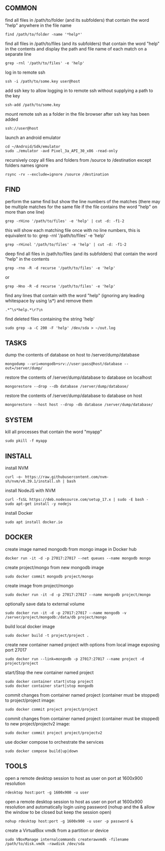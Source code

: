 COMMON
------

find all files in /path/to/folder (and its subfolders) that contain the word "help" anywhere in the file name<br />
```
find /path/to/folder -name '*help*'
```

find all files in /path/to/files (and its subfolders) that contain the word "help" in the contents and display the path and file name of each match on a separate line<br />
```
grep -rnl '/path/to/files' -e 'help'
```

log in to remote ssh<br />
```
ssh -i /path/to/some.key user@host
```

add ssh key to allow logging in to remote ssh without supplying a path to the key<br />
```
ssh-add /path/to/some.key
```

mount remote ssh as a folder in the file browser after ssh key has been added<br />
```
ssh://user@host
```

launch an android emulator<br />
```
cd ~/Android/Sdk/emulator
sudo ./emulator -avd Pixel_3a_API_30_x86 -read-only
```

recursively copy all files and folders from /source to /destination except folders names ignore<br />
```
rsync -rv --exclude=ignore /source /destination
```

FIND
----

perform the same find but show the line numbers of the matches (there may be multiple matches for the same file if the file contains the word "help" on more than one line)<br />
```
grep -rHino '/path/to/files' -e 'help' | cut -d: -f1-2
```

this will show each matching file once with no line numbers, this is equivalent to to: grep -rnl '/path/to/files' -e 'help'<br />
```
grep -rHinol '/path/to/files' -e 'help' | cut -d: -f1-2
```

deep find all files in /path/to/files (and its subfolders) that contain the word "help" in the contents<br />
```
grep -rno -R -d recurse '/path/to/files' -e 'help'
```
or
```
grep -Hno -R -d recurse '/path/to/files' -e 'help'
```

 find any lines that contain with the word "help" (ignoring any leading whitespace by using \s*) and remove them<br />
```
.*^\s*help.*\r?\n
```

find deleted files containing the string 'help'<br />
```
sudo grep -a -C 200 -F 'help' /dev/sda > ~/out.log
```

TASKS
-----

dump the contents of database on host to /server/dump/database<br />
```
mongodump --uri=mongodb+srv://user:pass@host/database --out=/server/dump/
```

restore the contents of /server/dump/database to database on localhost<br />
```
mongorestore --drop --db database /server/dump/database/
```

restore the contents of /server/dump/database to database on host<br />
```
mongorestore --host host --drop -db database /server/dump/database/
```

SYSTEM
------

kill all processes that contain the word "myapp"<br />
```
sudo pkill -f myapp
```

INSTALL
-------

install NVM<br />
```
curl -o- https://raw.githubusercontent.com/nvm-sh/nvm/v0.39.1/install.sh | bash
```

install NodeJS with NVM<br />
```
curl -fsSL https://deb.nodesource.com/setup_17.x | sudo -E bash -
sudo apt-get install -y nodejs
```

install Docker<br />
```
sudo apt install docker.io
```

DOCKER
------

create image named mongodb from mongo image in Docker hub<br />
```
docker run -it -d -p 27017:27017 --net queues --name mongodb mongo
```

create project/mongo from new mongodb image<br />
```
sudo docker commit mongodb project/mongo
```

create image from project/mongo<br />
```
sudo docker run -it -d -p 27017:27017 --name mongodb project/mongo
```

optionally save data to external volume<br />
```
sudo docker run -it -d -p 27017:27017 --name mongodb -v /server/project/mongodb:/data/db project/mongo
```

build local docker image<br />
```
sudo docker build -t project/project .
```

create new container named project with options from local image exposing port 27017<br />
```
sudo docker run --link=mongodb -p 27017:27017 --name project -d project/project
```

start/Stop the new container named project<br />
```
sudo docker container start|stop project
sudo docker container start|stop mongodb
```

commit changes from container named project (container must be stopped) to project/project image:<br />
```
sudo docker commit project project/project
```

commit changes from container named project (container must be stopped) to new project/projectv2 image:<br />
```
sudo docker commit project project/projectv2
```

use docker compose to orchestrate the services<br />
```
sudo docker compose build|up|down
```

TOOLS
-----

open a remote desktop session to host as user on port at 1600x900 resolution<br />
```
rdesktop host:port -g 1600x900 -u user
```

open a remote desktop session to host as user on port at 1600x900 resolution and automatically login using password (nohup and the & allow the window to be closed but keep the session open)<br />
```
nohup rdesktop host:port -g 1600x900 -u user -p password &
```

create a VirtualBox vmdk from a partition or device
```
sudo VBoxManage internalcommands createrawvmdk -filename /path/to/disk.vmdk -rawdisk /dev/sda
```
